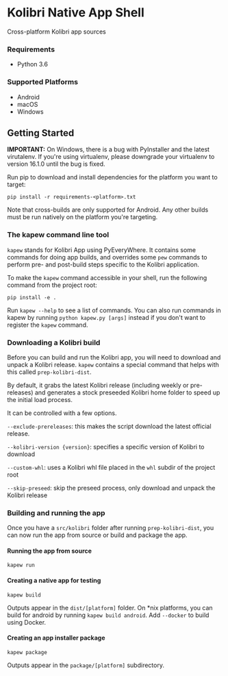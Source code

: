 # Kolibri Native App Shell
Cross-platform Kolibri app sources

### Requirements

- Python 3.6

### Supported Platforms

- Android
- macOS
- Windows

## Getting Started

**IMPORTANT:** On Windows, there is a bug with PyInstaller and the latest virutalenv.
If you're using virtualenv, please downgrade your virtualenv to version 16.1.0 until
the bug is fixed.

Run pip to download and install dependencies for the platform you want to target:
 
`pip install -r requirements-<platform>.txt`

Note that cross-builds are only supported for Android. Any other builds must be run
natively on the platform you're targeting.

### The kapew command line tool

`kapew` stands for Kolibri App using PyEveryWhere. It contains some commands for doing
app builds, and overrides some `pew` commands to perform pre- and post-build steps
specific to the Kolibri application.

To make the `kapew` command accessible in your shell, run the following command from the project
root:

`pip install -e .`

Run `kapew --help` to see a list of commands. You can also run commands in kapew by running
`python kapew.py [args]` instead if you don't want to register the `kapew` command.

### Downloading a Kolibri build

Before you can build and run the Kolibri app, you will need to download and unpack a Kolibri
release. `kapew` contains a special command that helps with this called `prep-kolibri-dist`.

By default, it grabs the latest Kolibri release (including weekly or pre-releases)
and generates a stock preseeded Kolibri home folder to speed up the initial load process.

It can be controlled with a few options.

`--exclude-prereleases`: this makes the script download the latest official release.

`--kolibri-version {version}`: specifies a specific version of Kolibri to download

`--custom-whl`: uses a Kolibri whl file placed in the `whl` subdir of the project root

`--skip-preseed`: skip the preseed process, only download and unpack the Kolibri release



### Building and running the app

Once you have a `src/kolibri` folder after running `prep-kolibri-dist`, you can
now run the app from source or build and package the app.

#### Running the app from source

`kapew run`

#### Creating a native app for testing

`kapew build`

Outputs appear in the `dist/[platform]` folder. On *nix platforms, you can build
for android by running `kapew build android`. Add `--docker` to build using Docker.

#### Creating an app installer package

`kapew package`

Outputs appear in the `package/[platform]` subdirectory. 

